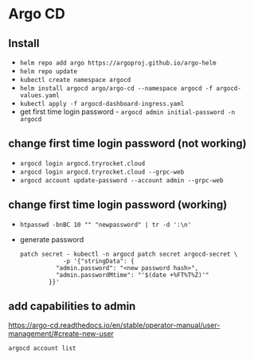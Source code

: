 # Argo CD

## Install

- `helm repo add argo https://argoproj.github.io/argo-helm`
- `helm repo update`
- `kubectl create namespace argocd`
- `helm install argocd argo/argo-cd --namespace argocd -f argocd-values.yaml`
- `kubectl apply -f argocd-dashboard-ingress.yaml`
- get first time login password - `argocd admin initial-password -n argocd`

## change first time login password (not working)

- `argocd login argocd.tryrocket.cloud`
- `argocd login argocd.tryrocket.cloud --grpc-web`
- `argocd account update-password --account admin --grpc-web`

## change first time login password (working)

- `htpasswd -bnBC 10 "" "newpassword" | tr -d ':\n'`
- generate password

      patch secret - kubectl -n argocd patch secret argocd-secret \
                  -p '{"stringData": {
                "admin.password": "<new password hash>",
                "admin.passwordMtime": "'$(date +%FT%T%Z)'"
              }}'



## add capabilities to admin

https://argo-cd.readthedocs.io/en/stable/operator-manual/user-management/#create-new-user

    argocd account list
